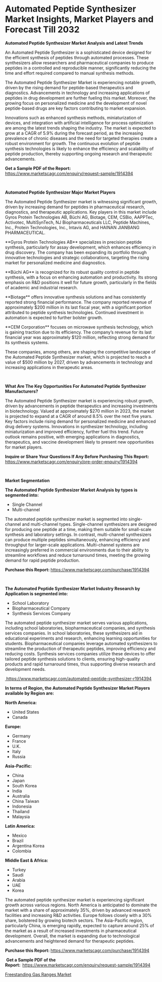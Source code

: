 <p><h1>Automated Peptide Synthesizer Market Insights, Market Players and Forecast Till 2032</h1></p><p><strong>Automated Peptide Synthesizer Market Analysis and Latest Trends</strong></p>
<p><p>An Automated Peptide Synthesizer is a sophisticated device designed for the efficient synthesis of peptides through automated processes. These synthesizers allow researchers and pharmaceutical companies to produce peptides in a controlled and reproducible manner, significantly reducing the time and effort required compared to manual synthesis methods. </p><p>The Automated Peptide Synthesizer Market is experiencing notable growth, driven by the rising demand for peptide-based therapeutics and diagnostics. Advancements in technology and increasing applications of peptides in drug development are further fueling this market. Moreover, the growing focus on personalized medicine and the development of novel peptide-based drugs are key factors contributing to market expansion.</p><p>Innovations such as enhanced synthesis methods, miniaturization of devices, and integration with artificial intelligence for process optimization are among the latest trends shaping the industry. The market is expected to grow at a CAGR of 5.9% during the forecast period, as the increasing prevalence of chronic diseases and the need for targeted therapies create a robust environment for growth. The continuous evolution of peptide synthesis technologies is likely to enhance the efficiency and scalability of peptide production, thereby supporting ongoing research and therapeutic advancements.</p></p>
<p><strong>Get a Sample PDF of the Report:&nbsp;</strong> <a href="https://www.marketscagr.com/enquiry/request-sample/1914394?utm_campaign=1868&utm_medium=2&utm_source=Github&utm_content=ia&utm_term=20022025&utm_id=automated-peptide-synthesizer">https://www.marketscagr.com/enquiry/request-sample/1914394</a></p>
<p>&nbsp;</p>
<p><strong>Automated Peptide Synthesizer Major Market Players</strong></p>
<p><p>The Automated Peptide Synthesizer market is witnessing significant growth, driven by increasing demand for peptides in pharmaceutical research, diagnostics, and therapeutic applications. Key players in this market include Gyros Protein Technologies AB, Büchi AG, Biotage, CEM, CSBio, AAPPTec, Activotec, MultiSynTech, NJ Biopharmaceuticals LLC, Peptide Machines, Inc., Protein Technologies, Inc., Intavis AG, and HAINAN JIANBANG PHARMACEUTICAL.</p><p>**Gyros Protein Technologies AB** specializes in precision peptide synthesis, particularly for assay development, which enhances efficiency in drug discovery. The company has been expanding its portfolio through innovative technologies and strategic collaborations, targeting the rising market for personalized medicine and diagnostics.</p><p>**Büchi AG** is recognized for its robust quality control in peptide synthesis, with a focus on enhancing automation and productivity. Its strong emphasis on R&D positions it well for future growth, particularly in the fields of academic and industrial research.</p><p>**Biotage** offers innovative synthesis solutions and has consistently reported strong financial performance. The company reported revenue of approximately $200 million in its last fiscal year, with a significant portion attributed to peptide synthesis technologies. Continued investment in automation is expected to further bolster growth.</p><p>**CEM Corporation** focuses on microwave synthesis technology, which is gaining traction due to its efficiency. The company’s revenue for its last financial year was approximately $120 million, reflecting strong demand for its synthesis systems.</p><p>These companies, among others, are shaping the competitive landscape of the Automated Peptide Synthesizer market, which is projected to reach a value of $500 million by 2027, driven by advancements in technology and increasing applications in therapeutic areas.</p></p>
<p>&nbsp;</p>
<p><strong>What Are The Key Opportunities For Automated Peptide Synthesizer Manufacturers?</strong></p>
<p><p>The Automated Peptide Synthesizer market is experiencing robust growth, driven by advancements in peptide therapeutics and increasing investments in biotechnology. Valued at approximately $270 million in 2023, the market is projected to expand at a CAGR of around 8.5% over the next five years. Key factors include rising demand for personalized medicine and enhanced drug delivery systems. Innovations in synthesizer technology, including miniaturization and improved efficiency, further fuel this trend. Future outlook remains positive, with emerging applications in diagnostics, therapeutics, and vaccine development likely to present new opportunities for market players.</p></p>
<p><strong>Inquire or Share Your Questions If Any Before Purchasing This Report:</strong> <a href="https://www.marketscagr.com/enquiry/pre-order-enquiry/1914394?utm_campaign=1868&utm_medium=2&utm_source=Github&utm_content=ia&utm_term=20022025&utm_id=automated-peptide-synthesizer">https://www.marketscagr.com/enquiry/pre-order-enquiry/1914394</a></p>
<p>&nbsp;</p>
<p><strong>Market Segmentation</strong></p>
<p><strong>The Automated Peptide Synthesizer Market Analysis by types is segmented into:</strong></p>
<p><ul><li>Single Channel</li><li>Multi-channel</li></ul></p>
<p><p>The automated peptide synthesizer market is segmented into single-channel and multi-channel types. Single-channel synthesizers are designed for producing one peptide at a time, making them suitable for small-scale synthesis and laboratory settings. In contrast, multi-channel synthesizers can produce multiple peptides simultaneously, enhancing efficiency and throughput for larger-scale applications. Multi-channel systems are increasingly preferred in commercial environments due to their ability to streamline workflows and reduce turnaround times, meeting the growing demand for rapid peptide production.</p></p>
<p><strong>Purchase this Report:&nbsp;</strong><a href="https://www.marketscagr.com/purchase/1914394?utm_campaign=1868&utm_medium=2&utm_source=Github&utm_content=ia&utm_term=20022025&utm_id=automated-peptide-synthesizer">https://www.marketscagr.com/purchase/1914394</a></p>
<p>&nbsp;</p>
<p><strong>The Automated Peptide Synthesizer Market Industry Research by Application is segmented into:</strong></p>
<p><ul><li>School Laboratory</li><li>Biopharmaceutical Company</li><li>Synthesis Services Company</li></ul></p>
<p><p>The automated peptide synthesizer market serves various applications, including school laboratories, biopharmaceutical companies, and synthesis services companies. In school laboratories, these synthesizers aid in educational experiments and research, enhancing learning opportunities for students. Biopharmaceutical companies leverage automated synthesizers to streamline the production of therapeutic peptides, improving efficiency and reducing costs. Synthesis services companies utilize these devices to offer tailored peptide synthesis solutions to clients, ensuring high-quality products and rapid turnaround times, thus supporting diverse research and development needs.</p></p>
<p><a href="https://www.marketscagr.com/automated-peptide-synthesizer-r1914394?utm_campaign=1868&utm_medium=2&utm_source=Github&utm_content=ia&utm_term=20022025&utm_id=automated-peptide-synthesizer">&nbsp;https://www.marketscagr.com/automated-peptide-synthesizer-r1914394</a></p>
<p><strong>In terms of Region, the Automated Peptide Synthesizer Market Players available by Region are:</strong></p>
<p>
    <p> <strong> North America: </strong>
        <ul>
            <li>United States</li>
            <li>Canada</li>
        </ul>
        </p> 
    <p> <strong> Europe: </strong>
        <ul>
            <li>Germany</li>
            <li>France</li>
            <li>U.K.</li>
            <li>Italy</li>
            <li>Russia</li>
        </ul>
        </p> 
    <p> <strong> Asia-Pacific: </strong>
        <ul>
            <li>China</li>
            <li>Japan</li>
            <li>South Korea</li>
            <li>India</li>
            <li>Australia</li>
            <li>China Taiwan</li>
            <li>Indonesia</li>
            <li>Thailand</li>
            <li>Malaysia</li>
        </ul>
        </p> 
    <p> <strong> Latin America: </strong>
        <ul>
            <li>Mexico</li>
            <li>Brazil</li>
            <li>Argentina Korea</li>
            <li>Colombia</li>
        </ul>
        </p> 
    <p> <strong> Middle East & Africa: </strong>
        <ul>
            <li>Turkey</li>
            <li>Saudi</li>
            <li>Arabia</li>
            <li>UAE</li>
            <li>Korea</li>
        </ul>
    </p>
    </p>
<p><p>The automated peptide synthesizer market is experiencing significant growth across various regions. North America is anticipated to dominate the market with a share of approximately 35%, driven by advanced research facilities and increasing R&D activities. Europe follows closely with a 30% share, bolstered by growing biotech sectors. The Asia-Pacific region, particularly China, is emerging rapidly, expected to capture around 25% of the market as a result of increased investments in pharmaceutical development. Overall, the market is expanding due to technological advancements and heightened demand for therapeutic peptides.</p></p>
<p><strong>Purchase this Report: </strong><a href="https://www.marketscagr.com/purchase/1914394?utm_campaign=1868&utm_medium=2&utm_source=Github&utm_content=ia&utm_term=20022025&utm_id=automated-peptide-synthesizer">https://www.marketscagr.com/purchase/1914394</a></p>
<p>&nbsp;<strong>Get a Sample PDF of the Report:&nbsp;&nbsp;</strong><a href="https://www.marketscagr.com/enquiry/request-sample/1914394?utm_campaign=1868&utm_medium=2&utm_source=Github&utm_content=ia&utm_term=20022025&utm_id=automated-peptide-synthesizer">https://www.marketscagr.com/enquiry/request-sample/1914394</a></p>
<p><strong></strong></p>
<p><p><a href="https://github.com/Krish2023na/Market-Research-Report-List-7/blob/main/freestanding-gas-ranges-market.md?utm_campaign=1868&utm_medium=2&utm_source=Github&utm_content=ia&utm_term=20022025&utm_id=automated-peptide-synthesizer">Freestanding Gas Ranges Market</a></p></p>